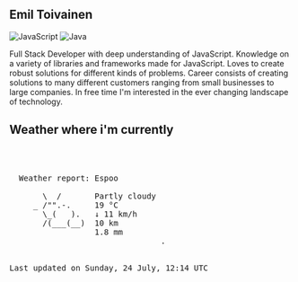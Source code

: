 ## Emil Toivainen 

![JavaScript](https://img.shields.io/badge/javascript-%23323330.svg?style=for-the-badge&logo=javascript&logoColor=%23F7DF1E)
![Java](https://img.shields.io/badge/java-%23ED8B00.svg?style=for-the-badge&logo=java&logoColor=white)

Full Stack Developer with deep understanding of JavaScript. Knowledge on a variety of libraries and frameworks made for JavaScript. Loves to create robust solutions for different kinds of problems. Career consists of creating solutions to many different customers ranging from small businesses to large companies. In free time I'm interested in the ever changing landscape of technology. 

## Weather where i'm currently  
<pre>


 
  Weather report: Espoo  
    
       \  /       Partly cloudy  
     _ /"".-.     19 °C  
       \_(   ).   ↓ 11 km/h  
       /(___(__)  10 km  
                  1.8 mm  
                                .


Last updated on Sunday, 24 July, 12:14 UTC
</pre>
